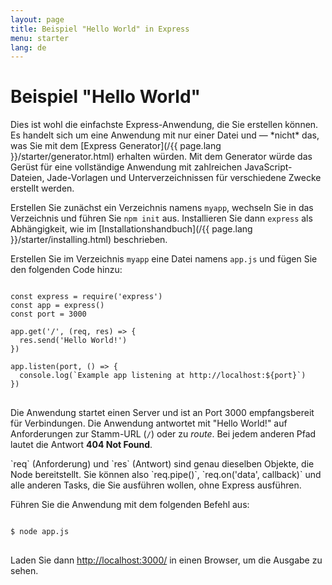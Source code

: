 ```yaml
---
layout: page
title: Beispiel "Hello World" in Express
menu: starter
lang: de
---
```


# Beispiel "Hello World"

<div class="doc-box doc-info" markdown="1">
Dies ist wohl die einfachste Express-Anwendung, die Sie erstellen können. Es handelt sich um eine Anwendung mit nur einer Datei und &mdash; *nicht* das, was Sie mit dem [Express Generator](/{{ page.lang }}/starter/generator.html) erhalten würden. Mit dem Generator würde das Gerüst für eine vollständige Anwendung mit zahlreichen JavaScript-Dateien, Jade-Vorlagen und Unterverzeichnissen für verschiedene Zwecke erstellt werden.
</div>

Erstellen Sie zunächst ein Verzeichnis namens `myapp`, wechseln Sie in das Verzeichnis und führen Sie `npm init` aus. Installieren Sie dann `express` als Abhängigkeit, wie im [Installationshandbuch](/{{ page.lang }}/starter/installing.html) beschrieben.

Erstellen Sie im Verzeichnis `myapp` eine Datei namens `app.js` und fügen Sie den folgenden Code hinzu:

<pre>
<code class="language-javascript" translate="no">
const express = require('express')
const app = express()
const port = 3000

app.get('/', (req, res) => {
  res.send('Hello World!')
})

app.listen(port, () => {
  console.log(`Example app listening at http://localhost:${port}`)
})
</code>
</pre>

Die Anwendung startet einen Server und ist an Port 3000 empfangsbereit für Verbindungen. Die Anwendung antwortet mit "Hello World!" auf Anforderungen zur Stamm-URL (`/`) oder zu *route*. Bei jedem anderen Pfad lautet die Antwort **404 Not Found**.

<div class="doc-box doc-notice" markdown="1">
`req` (Anforderung) und `res` (Antwort) sind genau dieselben Objekte, die Node bereitstellt. Sie können also `req.pipe()`, `req.on('data', callback)` und alle anderen Tasks, die Sie ausführen wollen, ohne Express ausführen.
</div>

Führen Sie die Anwendung mit dem folgenden Befehl aus:

<pre>
<code class="language-sh" translate="no">
$ node app.js
</code>
</pre>

Laden Sie dann [http://localhost:3000/](http://localhost:3000/) in einen Browser, um die Ausgabe zu sehen.

